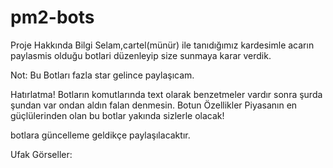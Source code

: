 # pm2-bots
Proje Hakkında Bilgi
Selam,cartel(münür) ile tanıdığımız kardesimle acarın paylasmis olduğu botlari düzenleyip size sunmaya karar verdik.

Not: Bu Botları fazla star gelince paylaşıcam.

Hatırlatma!
Botların komutlarında text olarak benzetmeler vardır sonra şurda şundan var ondan aldın falan denmesin.
Botun Özellikler
Piyasanın en güçlülerinden olan bu botlar yakında sizlerle olacak!

botlara güncelleme geldikçe paylaşılacaktır.

Ufak Görseller:
